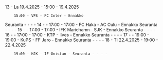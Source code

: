 13 - La 19.4.2025 - 15:00 - 19.4.2025
        
        15:00 - VPS - FC Inter - Ennakko
Seuranta - - - -
14 -  - 17:00 - 17:00 - FC Haka - AC Oulu - Ennakko
Seuranta - - - -
15 -  - 17:00 - 17:00 - IFK Mariehamn - SJK - Ennakko
Seuranta - - - -
16 -  - 17:00 - 17:00 - KTP - Ilves - Ennakko
Seuranta - - - -
17 -  - 19:00 - 19:00 - KuPS - FF Jaro - Ennakko
Seuranta - - - -
18 - Ti 22.4.2025 - 19:00 - 22.4.2025
        
        19:00 - HJK - IF Gnistan - Seuranta - - - -

